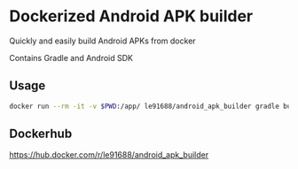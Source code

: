 # Dockerized Android APK builder

Quickly and easily build Android APKs from docker

Contains Gradle and Android SDK

## Usage

```sh
docker run --rm -it -v $PWD:/app/ le91688/android_apk_builder gradle build
```

## Dockerhub

https://hub.docker.com/r/le91688/android_apk_builder
